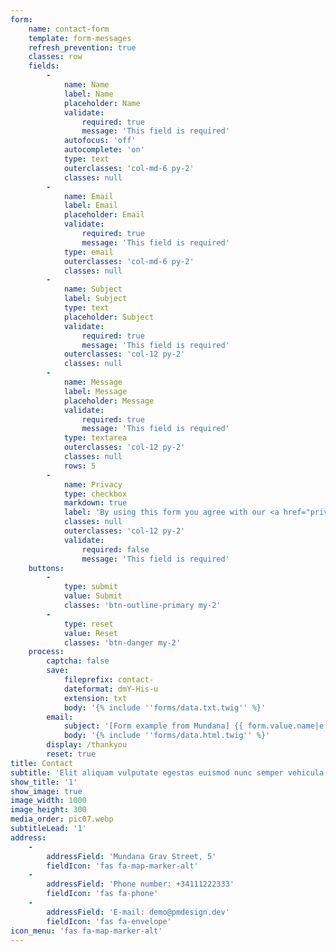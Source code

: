 ```yaml
---
form:
    name: contact-form
    template: form-messages
    refresh_prevention: true
    classes: row
    fields:
        -
            name: Name
            label: Name
            placeholder: Name
            validate:
                required: true
                message: 'This field is required'
            autofocus: 'off'
            autocomplete: 'on'
            type: text
            outerclasses: 'col-md-6 py-2'
            classes: null
        -
            name: Email
            label: Email
            placeholder: Email
            validate:
                required: true
                message: 'This field is required'
            type: email
            outerclasses: 'col-md-6 py-2'
            classes: null
        -
            name: Subject
            label: Subject
            type: text
            placeholder: Subject
            validate:
                required: true
                message: 'This field is required'
            outerclasses: 'col-12 py-2'
            classes: null
        -
            name: Message
            label: Message
            placeholder: Message
            validate:
                required: true
                message: 'This field is required'
            type: textarea
            outerclasses: 'col-12 py-2'
            classes: null
            rows: 5
        -
            name: Privacy
            type: checkbox
            markdown: true
            label: 'By using this form you agree with our <a href="privacy">Privacy Policy</a>'
            classes: null
            outerclasses: 'col-12 py-2'
            validate:
                required: false
                message: 'This field is required'
    buttons:
        -
            type: submit
            value: Submit
            classes: 'btn-outline-primary my-2'
        -
            type: reset
            value: Reset
            classes: 'btn-danger my-2'
    process:
        captcha: false
        save:
            fileprefix: contact-
            dateformat: dmY-His-u
            extension: txt
            body: '{% include ''forms/data.txt.twig'' %}'
        email:
            subject: '[Form example from Mundana] {{ form.value.name|e }}'
            body: '{% include ''forms/data.html.twig'' %}'
        display: /thankyou
        reset: true
title: Contact
subtitle: 'Elit aliquam vulputate egestas euismod nunc semper vehicula lorem blandit'
show_title: '1'
show_image: true
image_width: 1000
image_height: 300
media_order: pic07.webp
subtitleLead: '1'
address:
    -
        addressField: 'Mundana Grav Street, 5'
        fieldIcon: 'fas fa-map-marker-alt'
    -
        addressField: 'Phone number: +34111222333'
        fieldIcon: 'fas fa-phone'
    -
        addressField: 'E-mail: demo@pmdesign.dev'
        fieldIcon: 'fas fa-envelope'
icon_menu: 'fas fa-map-marker-alt'
---
```


